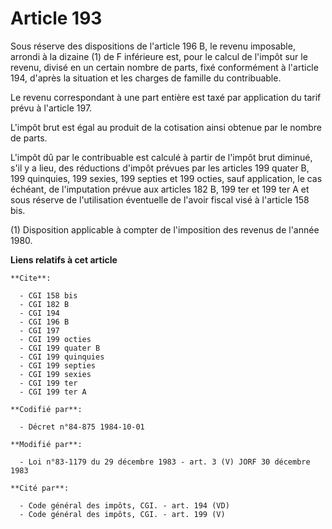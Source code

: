 # Article 193

Sous réserve des dispositions de l'article 196 B, le revenu imposable, arrondi à la dizaine (1) de F inférieure est, pour le
calcul de l'impôt sur le revenu, divisé en un certain nombre de parts, fixé conformément à l'article 194, d'après la
situation et les charges de famille du contribuable.

Le revenu correspondant à une part entière est taxé par application du tarif prévu à l'article 197.

L'impôt brut est égal au produit de la cotisation ainsi obtenue par le nombre de parts.

L'impôt dû par le contribuable est calculé à partir de l'impôt brut diminué, s'il y a lieu, des réductions d'impôt prévues
par les articles 199 quater B, 199 quinquies, 199 sexies, 199 septies et 199 octies, sauf application, le cas échéant, de
l'imputation prévue aux articles 182 B, 199 ter et 199 ter A et sous réserve de l'utilisation éventuelle de l'avoir fiscal
visé à l'article 158 bis.

(1) Disposition applicable à compter de l'imposition des revenus de l'année 1980.

**Liens relatifs à cet article**

	**Cite**:

	  - CGI 158 bis
	  - CGI 182 B
	  - CGI 194
	  - CGI 196 B
	  - CGI 197
	  - CGI 199 octies
	  - CGI 199 quater B
	  - CGI 199 quinquies
	  - CGI 199 septies
	  - CGI 199 sexies
	  - CGI 199 ter
	  - CGI 199 ter A

	**Codifié par**:

	  - Décret n°84-875 1984-10-01

	**Modifié par**:

	  - Loi n°83-1179 du 29 décembre 1983 - art. 3 (V) JORF 30 décembre 1983

	**Cité par**:

	  - Code général des impôts, CGI. - art. 194 (VD)
	  - Code général des impôts, CGI. - art. 199 (V)
